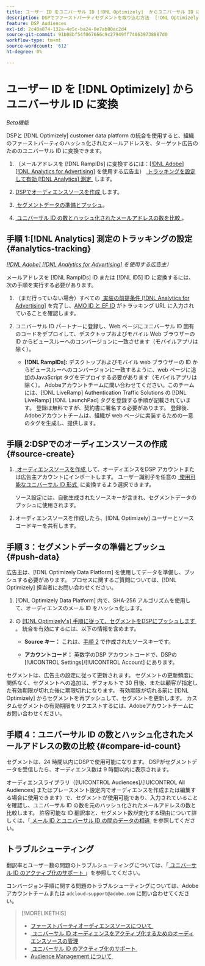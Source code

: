```yaml
---
title: ユーザー ID をユニバーサル ID [!DNL Optimizely]  からユニバーサル ID に変換
description: DSPでファーストパーティセグメントを取り込む方法  [!DNL Optimizely]  説明します。
feature: DSP Audiences
exl-id: 2c48a874-132a-4e5c-ba24-0e7ab80ac2d4
source-git-commit: 91b08bf54f067666c9c27949ff740639738887d0
workflow-type: tm+mt
source-wordcount: '612'
ht-degree: 0%

---
```


# ユーザー ID を [!DNL Optimizely] からユニバーサル ID に変換

*Beta機能*

DSPと [!DNL Optimizely] customer data platform の統合を使用すると、組織のファーストパーティのハッシュ化されたメールアドレスを、ターゲット広告のためのユニバーサル ID に変換できます。

1. （メールアドレスを [!DNL RampIDs]<!-- or [!DNL ID5] IDs --> に変換するには：[[!DNL Adobe] [!DNL Analytics for Advertising]](/help/integrations/analytics/overview.md) を使用する広告主） [&#x200B; トラッキングを設定して有効  [!DNL Analytics]  測定 &#x200B;](#analytics-tracking) します。

1. [DSPでオーディエンスソースを作成 &#x200B;](#source-create) します。

1. [&#x200B; セグメントデータの準備とプッシュ &#x200B;](#push-data)。

1. [&#x200B; ユニバーサル ID の数とハッシュ化されたメールアドレスの数を比較 &#x200B;](#compare-id-count)。

## 手順 1:[!DNL Analytics] 測定のトラッキングの設定 {#analytics-tracking}

*[[!DNL Adobe] [!DNL Analytics for Advertising]](/help/integrations/analytics/overview.md) を使用する広告主）*

メールアドレスを [!DNL RampIDs] ID または [!DNL ID5] ID に変換するには、次の手順を実行する必要があります。

1. （まだ行っていない場合）すべての [&#x200B; 実装の前提条件  [!DNL Analytics for Advertising]](/help/integrations/analytics/prerequisites.md) を完了し、[AMO ID と EF ID](/help/integrations/analytics/ids.md) がトラッキング URL に入力されていることを確認します。

1. ユニバーサル ID パートナーに登録し、Web ページにユニバーサル ID 固有のコードをデプロイして、デスクトップおよびモバイル Web ブラウザーの ID からビュースルーへのコンバージョンに一致させます（モバイルアプリは除く）。

   * **[!DNL RampIDs]:** デスクトップおよびモバイル web ブラウザーの ID からビュースルーへのコンバージョンに一致するように、web ページに追加のJavaScript タグをデプロイする必要があります（モバイルアプリは除く）。 Adobeアカウントチームに問い合わせてください。このチームには、[!DNL LiveRamp] Authentication Traffic Solutions の [!DNL LiveRamp] [!DNL LaunchPad] タグを登録する手順が記載されています。 登録は無料ですが、契約書に署名する必要があります。 登録後、Adobeアカウントチームは、組織が web ページに実装するための一意のタグを生成し、提供します。

## 手順 2:DSPでのオーディエンスソースの作成 {#source-create}

1. [&#x200B; オーディエンスソースを作成 &#x200B;](source-manage.md) して、オーディエンスをDSP アカウントまたは広告主アカウントにインポートします。 ユーザー識別子を任意の [&#x200B; 使用可能なユニバーサル ID 形式 &#x200B;](source-about.md) に変換するよう選択できます。

   ソース設定には、自動生成されたソースキーが含まれ、セグメントデータのプッシュに使用されます。

1. オーディエンスソースを作成したら、[!DNL Optimizely] ユーザーとソースコードキーを共有します。

## 手順 3：セグメントデータの準備とプッシュ {#push-data}

広告主は、[!DNL Optimizely Data Platform] を使用してデータを準備し、プッシュする必要があります。 プロセスに関するご質問については、[!DNL Optimizely] 担当者にお問い合わせください。

1. [!DNL Optimizely Data Platform] 内で、SHA-256 アルゴリズムを使用して、オーディエンスのメール ID をハッシュ化します。

1. の [[!DNL Optimizely's]  手順に従って、セグメントをDSPにプッシュします &#x200B;](https://support.optimizely.com/hc/en-us/articles/27974930963981-Integrate-Adobe-Ads)。 統合を有効にするには、以下の情報を含めます。

   * **Source キー：** これは、[&#x200B; 手順 2](#source-create) で作成されたソースキーです。

   * **アカウントコード：** 英数字のDSP アカウントコードで、DSPの [!UICONTROL Settings]/[!UICONTROL Account] にあります。

セグメントは、広告主の設定に従って更新されます。 セグメントの更新頻度に関係なく、セグメントへの追加は、デフォルトで 30 日後、または顧客が指定した有効期限が切れた後に期限切れになります。 有効期限が切れる前に [!DNL Optimizely] からセグメントを再プッシュして、セグメントを更新します。 カスタムセグメントの有効期限をリクエストするには、Adobeアカウントチームにお問い合わせください。

## 手順 4：ユニバーサル ID の数とハッシュ化されたメールアドレスの数の比較 {#compare-id-count}

セグメントは、24 時間以内にDSPで使用可能になります。 DSPがセグメントデータを受信したら、オーディエンス数は 9 時間以内に表示されます。

オーディエンスライブラリ（[!UICONTROL Audiences]/[!UICONTROL All Audiences] またはプレースメント設定内でオーディエンスを作成または編集する場合に使用できます）で、セグメントが使用可能であり、入力されていることを確認し、ユニバーサル ID の数を元のハッシュ化されたメールアドレスの数と比較します。 許容可能な ID 翻訳率と、セグメント数が変化する理由について詳しくは、「[&#x200B; メール ID とユニバーサル ID の間のデータの相違 &#x200B;](#universal-ids-data-variances) を参照してください。

## トラブルシューティング

翻訳率とユーザー数の問題のトラブルシューティングについては、「[&#x200B; ユニバーサル ID のアクティブ化のサポート &#x200B;](/help/dsp/audiences/universal-ids.md)」を参照してください。

コンバージョン手順に関する問題のトラブルシューティングについては、Adobeアカウントチームまたは `adcloud-support@adobe.com` に問い合わせてください。

>[!MORELIKETHIS]
>
>* [&#x200B; ファーストパーティオーディエンスソースについて &#x200B;](/help/dsp/audiences/sources/source-about.md)
>* [&#x200B; ユニバーサル ID オーディエンスをアクティブ化するためのオーディエンスソースの管理 &#x200B;](source-manage.md)
>* [&#x200B; ユニバーサル ID のアクティブ化のサポート &#x200B;](/help/dsp/audiences/universal-ids.md)
>* [Audience Management について &#x200B;](/help/dsp/audiences/audience-about.md)
